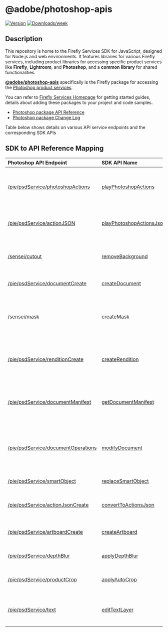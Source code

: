 # @adobe/photoshop-apis

[![Version](https://img.shields.io/npm/v/@adobe/photoshop-apis.svg)](https://npmjs.org/package/@adobe/photoshop-apis)
[![Downloads/week](https://img.shields.io/npm/dw/@adobe/photoshop-apis.svg)](https://npmjs.org/package/@adobe/photoshop-apis)

## Description

This repository is home to the Firefly Services SDK for JavaScript, designed for Node.js and web environments. It features libraries for various Firefly services, including product libraries for accessing specific product services like **Firefly**, **Lightroom**, and **Photoshop**, and a **common** **library** for shared functionalities. 

**[@adobe/photoshop-apis](https://www.npmjs.com/package/@adobe/photoshop-apis)** specifically is the Firefly package for accessing the [Photoshop product services](https://developer.adobe.com/firefly-services/docs/photoshop/).

You can refer to [Firefly Services Homepage](https://github.com/Firefly-Services/firefly-services-sdk-js/blob/main/README.md) for getting started guides, details about adding these packages to your project and code samples.

- [Photoshop package API Reference](https://github.com/Firefly-Services/firefly-services-sdk-js/blob/main/docs/photoshop/index.md)
- [Photoshop package Change Log](https://github.com/Firefly-Services/firefly-services-sdk-js/blob/main/packages/photoshop/CHANGELOG.md)

Table below shows details on various API service endpoints and the corresponding SDK APIs


## SDK to API Reference Mapping

| Photoshop API Endpoint | SDK API Name | Description  |
|:----------|:----------|:----------|
| [/pie/psdService/photoshopActions](https://developer.adobe.com/firefly-services/docs/photoshop/api/photoshop_actions/) |[playPhotoshopActions](https://github.com/Firefly-Services/firefly-services-sdk-js/blob/main/docs/photoshop/classes/PhotoshopClient.md#playphotoshopactions) |Executes Photoshop Action file against a PSD, JPEG, PNG, or TIFF. |
| [/pie/psdService/actionJSON](https://developer.adobe.com/firefly-services/docs/photoshop/api/photoshop_actionJSON/) |[playPhotoshopActionsJson](https://github.com/Firefly-Services/firefly-services-sdk-js/blob/main/docs/photoshop/classes/PhotoshopClient.md#playphotoshopactionsjson) |Execute a Photoshop Action with actionJSON format. | 
[/sensei/cutout](https://developer.adobe.com/firefly-services/docs/photoshop/api/photoshop_removeBackground/) |[removeBackground](https://github.com/Firefly-Services/firefly-services-sdk-js/blob/main/docs/photoshop/classes/PhotoshopClient.md#removebackground) |Isolate subject of interested in an image and remove background.  |
| [/pie/psdService/documentCreate](https://developer.adobe.com/firefly-services/docs/photoshop/api/photoshop_createPsd/) |[createDocument](https://github.com/Firefly-Services/firefly-services-sdk-js/blob/main/docs/photoshop/classes/PhotoshopClient.md#createdocument) |Create new PSD with layers.  |
| [/sensei/mask](https://developer.adobe.com/firefly-services/docs/photoshop/api/photoshop_createMask/) |[createMask](https://github.com/Firefly-Services/firefly-services-sdk-js/blob/main/docs/photoshop/classes/PhotoshopClient.md#createmask) |Isolate a subject of interest in an image (people, objects, etc) and generate an image mask.  |
| [/pie/psdService/renditionCreate](https://developer.adobe.com/firefly-services/docs/photoshop/api/photoshop_createRendition/) |[createRendition](https://github.com/Firefly-Services/firefly-services-sdk-js/blob/main/docs/photoshop/classes/PhotoshopClient.md#createrendition) |Create flat image representations of a PSD in multiple formats. |
| [/pie/psdService/documentManifest](https://developer.adobe.com/firefly-services/docs/photoshop/api/photoshop_getManifest/) |[getDocumentManifest](https://github.com/Firefly-Services/firefly-services-sdk-js/blob/main/docs/photoshop/classes/PhotoshopClient.md#getdocumentmanifest) |Extract metadata from PSD document, including general file and layer information.  |
| [/pie/psdService/documentOperations](https://developer.adobe.com/firefly-services/docs/photoshop/api/photoshop_applyPsdEdits/) |[modifyDocument](https://github.com/Firefly-Services/firefly-services-sdk-js/blob/main/docs/photoshop/classes/PhotoshopClient.md#modifydocument) |Apply basic layer edits (name, state, etc), add/edit adjustment, pixel, and shape layers.  |
| [/pie/psdService/smartObject](https://developer.adobe.com/firefly-services/docs/photoshop/api/photoshop_replaceSmartObject/) |[replaceSmartObject](https://github.com/Firefly-Services/firefly-services-sdk-js/blob/main/docs/photoshop/classes/PhotoshopClient.md#replacesmartobject) |Replace Smart Object in a PSD. |
| [/pie/psdService/actionJsonCreate](https://developer.adobe.com/firefly-services/docs/photoshop/api/photoshop_createActionJson/) |[convertToActionsJson](https://github.com/Firefly-Services/firefly-services-sdk-js/blob/main/docs/photoshop/classes/PhotoshopClient.md#converttoactionsjson) |Convert .atn file to an actionJSON format. |
| [/pie/psdService/artboardCreate](https://developer.adobe.com/firefly-services/docs/photoshop/api/photoshop_createArtboard/) |[createArtboard](https://github.com/Firefly-Services/firefly-services-sdk-js/blob/main/docs/photoshop/classes/PhotoshopClient.md#createartboard) |Create artboards from multiple PSD inputs.  |
| [/pie/psdService/depthBlur](https://developer.adobe.com/firefly-services/docs/photoshop/api/photoshop_depthBlur/) |[applyDepthBlur](https://github.com/Firefly-Services/firefly-services-sdk-js/blob/main/docs/photoshop/classes/PhotoshopClient.md#applydepthblur) |Apply depth blur to an image input. |
| [/pie/psdService/productCrop](https://developer.adobe.com/firefly-services/docs/photoshop/api/photoshop_productCrop/) |[applyAutoCrop](https://github.com/Firefly-Services/firefly-services-sdk-js/blob/main/docs/photoshop/classes/PhotoshopClient.md#applyautocrop) |Smart crop an image keeping the subject of interest in view. |
| [/pie/psdService/text](https://developer.adobe.com/firefly-services/docs/photoshop/api/photoshop_editText/) |[editTextLayer](https://github.com/Firefly-Services/firefly-services-sdk-js/blob/main/docs/photoshop/classes/PhotoshopClient.md#edittextlayer) |Change the contents of a text layer in a PSD, eg for localization. |

